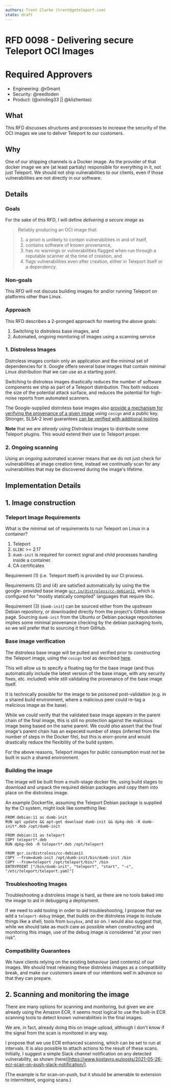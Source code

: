 ```yaml
---
authors: Trent Clarke (trent@goteleport.com)
state: draft
---
```


# RFD 0098 - Delivering secure Teleport OCI Images

# Required Approvers
* Engineering: @r0mant
* Security: @reedloden
* Product: (@xinding33 || @klizhentas)

## What

This RFD discusses structures and processes to increase the security of the OCI 
images we use to deliver Teleport to our customers.

## Why

One of our shipping channels is a Docker image. As the provider of that docker
image we are (at least partialy) responsible for everything in it, not just
Teleport. We should not ship vulnerabilities to our clients, even if those 
vulnerabilities are not directly in our software.

## Details

### Goals

For the sake of this RFD, I will define _delivering a secure image_ as 

> Reliably producing an OCI image that:
>
>
>  1. a priori is unlikely to contain vulnerabilities in and of itself, 
>  2. contains software of known provenance,
>  3. has no warnings or vulnerabilities flagged when run through a reputable 
>     scanner at the time of creation, and
>  4. flags vulnerabilities even after creation, either in Teleport itself or 
>     a dependency.

### Non-goals

This RFD will not discuss building images for and/or running Teleport on
platforms other than Linux.

### Approach

This RFD describes a 2-pronged approach for meeting the above goals:

   1. Switching to distroless base images, and 
   2. Automated, ongoing monitoring of images using a scanning service

### 1. Distroless Images

Distroless images contain only an application and the minimal set of
dependencies for it. Google offers several base images that contain minimal 
Linux distribution that we can use as a starting point.

Switching to distroless images drastically reduces the number of software components 
we ship as part of a Teleport distribution. This both reduces the size of the potential
attack surface, and reduces the potential for high-noise reports from automated
scanners. 

The Google-supplied distroless base images also [provide a mechanism for verifying the
provenance of a given image](https://github.com/GoogleContainerTools/distroless#how-do-i-verify-distroless-images) 
using `cosign` and a public key. Stronger, SLSA-2 level guarantees [can be verified with additional
tooling](https://security.googleblog.com/2021/09/distroless-builds-are-now-slsa-2.html). 

**Note** that we are _already_  using Distroless images to distribute some Teleport 
plugins. This would extend their use to Teleport proper.

### 2. Ongoing scanning

Using an _ongoing_ automated scanner means that we do not just check for 
vulnerabilities at image creation time, instead we _continually_ scan for any vulnerabilities 
that may be discovered during the image's lifetime.

## Implementation Details

## 1. Image construction

### Teleport Image Requirements

What is the minimal set of requirements to run Teleport on Linux in a container?

   1. Teleport
   2. `GLIBC` >= 2.17
   3. `dumb-init` is required for correct signal and child processes handling
      inside a container.
   4. CA certificates

Requirement (1) (i.e. Teleport itself) is provided by our CI process. 

Requirements (2) and (4) are satisfied automatically by using the the google-
provided base image [`gcr.io/distroless/cc-debian11`](https://github.com/GoogleContainerTools/distroless#what-images-are-available), which is configured for "mostly statically compiled" languages that require libc.

Requirement (3) (`dumb-init`) can be sourced either from the upstream Debian repository, or
downloaded directly from the project's GitHub release page. Sourcing `dumb-init` from the 
Ubuntu or Debian package repositories implies some minimal provenance checking by the debian
packaging tools, so we will prefer that to sourcing it from GitHub.

### Base image verification

The distroless base image will be pulled and verified prior to constructing the
Teleport image, using the `cosign` tool as described [here](https://github.com/GoogleContainerTools/distroless#how-do-i-verify-distroless-images).

This will allow us to specify a floating tag for the base image (and thus
automatically include the latest version of the base image, with any security
fixes, etc. included) while still validating the provenance of the base image
itself.

It is technically possible for the image to be poisoned post-validation (e.g.
in a shared build environment, where a malicious peer could re-tag a malicious
image as the base).

While we _could_ verify that the validated base image appears in the parent 
chain of the final image, this is still no protection against the malicious 
image being based on the same parent. We could _also_ assert that the final 
image's parent chain has an expecetd number of steps (inferred from the number
of steps in the Docker file), but this is erorr-prone and would drastically 
reduce the flexibility of the build system.

For the above reasons, Teleport images for public consumption must not be 
built in such a shared environment.

### Building the image

The image will be built from a multi-stage docker file, using build stages to download
and unpack the required debian packages and copy them into place on the distroless 
image. 

An example Dockerfile, assuming the Teleport Debian package is supplied by the 
CI system, might look like something like:

```Docker
FROM debian:11 as dumb-init
RUN apt update && apt-get download dumb-init && dpkg-deb -R dumb-init*.deb /opt/dumb-init

FROM debian:11 as teleport
COPY teleport*.deb
RUN dpkg-deb -R teleport*.deb /opt/teleport

FROM gcr.io/distroless/cc-debian11
COPY --from=dumb-init /opt/dumb-init/bin/dumb-init /bin
COPY --from=teleport /opt/teleport/bin/* /bin
ENTRYPOINT ["/bin/dumb-init", "teleport", "start", "-c", "/etc/teleport/teleport.yaml"]
```

### Troubleshooting Images

Troubleshooting a distroless image is hard, as there are no tools baked into
the image to aid in debugging a deployment.

If we need to add tooling in order to aid troubleshooting, I propose that we
add a `teleport-debug` image, that builds on the distroless image to include
things like a shell, tools from `busybox`, and so on. I would also suggest 
that, while we should take as much care as possible when constructing and 
monitoring this image, use of the debug image is considered "at your own risk".

### Compatibility Guarantees

We have clients relying on the existing behaviour (and contents) of our images. We
should treat releasing these distroless images as a compatibility break, and make 
our customers aware of our intentions well in advance so that they can prepare.

## 2. Scanning and monitoring the image

There are many options for scanning and monitoring, but given we are already using the
Amazon ECR, it seems most logical to use the built-in ECR scanning tools to detect
known vulnerabilities in the final images.

We are, in fact, already doing this on image upload, although I don't know if
the signal from the scan is monitored in any way.

I propose that we use ECR enhanced scanning, which can be set to run at
intervals. It is also possible to attach actions to the result of these scans.
Initially, I suggest a simple Slack channel notification on any detected
vulnerability, as shown (here)[https://www.kostavro.eu/posts/2021-05-26-ecr-scan-on-push-slack-notification/]. 

(The example is for scan-on-push, but it should be amenable to extension to 
intermittent, ongoing scans.)
